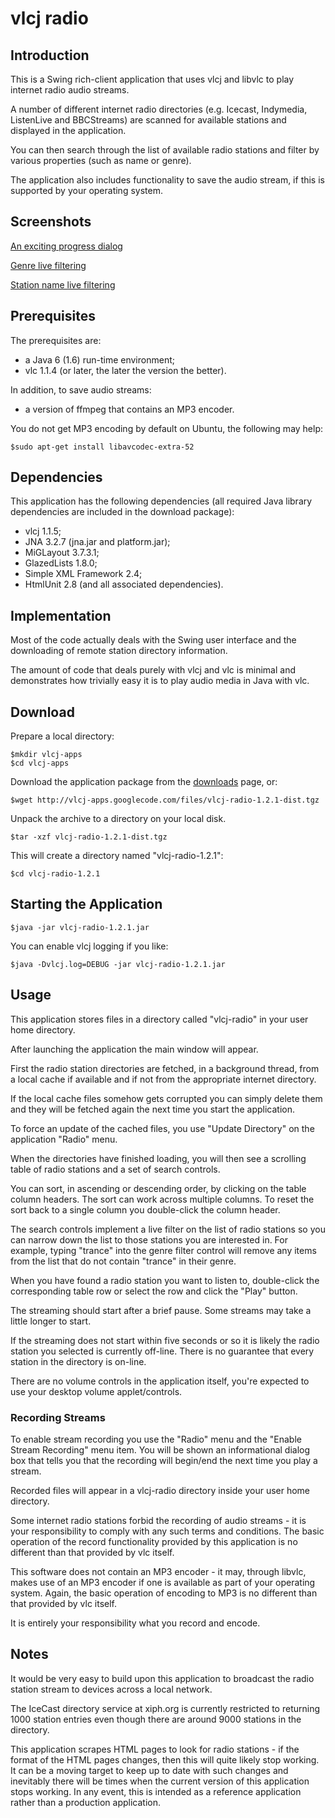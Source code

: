 # vlcj radio #

## Introduction ##

This is a Swing rich-client application that uses vlcj and libvlc to play internet radio audio streams.

A number of different internet radio directories (e.g. Icecast, Indymedia, ListenLive and BBCStreams) are scanned for available stations and displayed in the application.

You can then search through the list of available radio stations and filter by various properties (such as name or genre).

The application also includes functionality to save the audio stream, if this is supported by your operating system.

## Screenshots ##

[An exciting progress dialog](http://vlcj-apps.googlecode.com/svn/trunk/vlcj-radio/etc/vlcj-radio-1.png)

[Genre live filtering](http://vlcj-apps.googlecode.com/svn/trunk/vlcj-radio/etc/vlcj-radio-2.png)

[Station name live filtering](http://vlcj-apps.googlecode.com/svn/trunk/vlcj-radio/etc/vlcj-radio-3.png)

## Prerequisites ##

The prerequisites are:

  * a Java 6 (1.6) run-time environment;
  * vlc 1.1.4 (or later, the later the version the better).

In addition, to save audio streams:

  * a version of ffmpeg that contains an MP3 encoder.

You do not get MP3 encoding by default on Ubuntu, the following may help:

```
$sudo apt-get install libavcodec-extra-52
```

## Dependencies ##

This application has the following dependencies (all required Java library dependencies are included in the download package):

  * vlcj 1.1.5;
  * JNA 3.2.7 (jna.jar and platform.jar);
  * MiGLayout 3.7.3.1;
  * GlazedLists 1.8.0;
  * Simple XML Framework 2.4;
  * HtmlUnit 2.8 (and all associated dependencies).

## Implementation ##

Most of the code actually deals with the Swing user interface and the downloading of remote station directory information.

The amount of code that deals purely with vlcj and vlc is minimal and demonstrates how trivially easy it is to play audio media in Java with vlc.

## Download ##

Prepare a local directory:

```
$mkdir vlcj-apps
$cd vlcj-apps
```

Download the application package from the [downloads](http://code.google.com/p/vlcj-apps/downloads/list) page, or:

```
$wget http://vlcj-apps.googlecode.com/files/vlcj-radio-1.2.1-dist.tgz
```

Unpack the archive to a directory on your local disk.

```
$tar -xzf vlcj-radio-1.2.1-dist.tgz
```

This will create a directory named "vlcj-radio-1.2.1":

```
$cd vlcj-radio-1.2.1
```

## Starting the Application ##

```
$java -jar vlcj-radio-1.2.1.jar
```

You can enable vlcj logging if you like:

```
$java -Dvlcj.log=DEBUG -jar vlcj-radio-1.2.1.jar
```

## Usage ##

This application stores files in a directory called "vlcj-radio" in your user home directory.

After launching the application the main window will appear.

First the radio station directories are fetched, in a background thread, from a local cache if available and if not from the appropriate internet directory.

If the local cache files somehow gets corrupted you can simply delete them and they will be fetched again the next time you start the application.

To force an update of the cached files, you use "Update Directory" on the application "Radio" menu.

When the directories have finished loading, you will then see a scrolling table of radio stations and a set of search controls.

You can sort, in ascending or descending order, by clicking on the table column headers. The sort can work across multiple columns. To reset the sort back to a single column you double-click the column header.

The search controls implement a live filter on the list of radio stations so you can narrow down the list to those stations you are interested in. For example, typing "trance" into the genre filter control will remove any items from the list that do not contain "trance" in their genre.

When you have found a radio station you want to listen to, double-click the corresponding table row or select the row and click the "Play" button.

The streaming should start after a brief pause. Some streams may take a little longer to start.

If the streaming does not start within five seconds or so it is likely the radio station you selected is currently off-line. There is no guarantee that every station in the directory is on-line.

There are no volume controls in the application itself, you're expected to use your desktop volume applet/controls.

### Recording Streams ###

To enable stream recording you use the "Radio" menu and the "Enable Stream Recording" menu item. You will be shown an informational dialog box that tells you that the recording will begin/end the next time you play a stream.

Recorded files will appear in a vlcj-radio directory inside your user home directory.

Some internet radio stations forbid the recording of audio streams - it is your responsibility to comply with any such terms and conditions. The basic operation of the record functionality provided by this application is no different than that provided by vlc itself.

This software does not contain an MP3 encoder - it may, through libvlc, makes use of an MP3 encoder if one is available as part of your operating system. Again, the basic operation of encoding to MP3 is no different than that provided by vlc itself.

It is entirely your responsibility what you record and encode.

## Notes ##

It would be very easy to build upon this application to broadcast the radio station stream to devices across a local network.

The IceCast directory service at xiph.org is currently restricted to returning 1000 station entries even though there are around 9000 stations in the directory.

This application scrapes HTML pages to look for radio stations - if the format of the HTML pages changes, then this will quite likely stop working. It can be a moving target to keep up to date with such changes and inevitably there will be times when the current version of this application stops working. In any event, this is intended as a reference application rather than a production application.